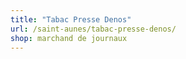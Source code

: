 ```yaml
---
title: "Tabac Presse Denos"
url: /saint-aunes/tabac-presse-denos/
shop: marchand de journaux
---
```

